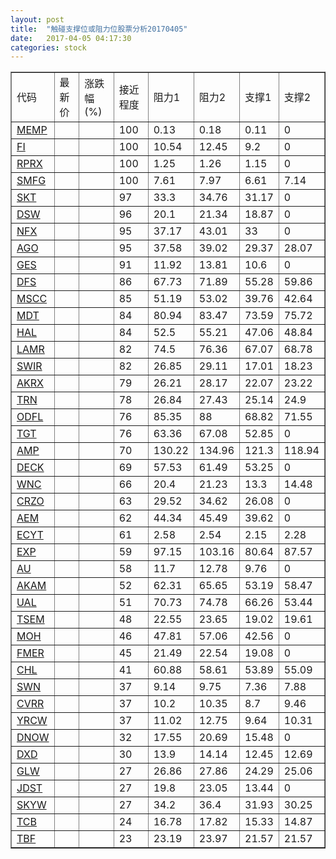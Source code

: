 ```yaml
---
layout: post
title:  "触碰支撑位或阻力位股票分析20170405"
date:   2017-04-05 04:17:30
categories: stock
---
```

<script type="text/javascript">
var stockList = []
stockList.push('gb_memp');
stockList.push('gb_fi');
stockList.push('gb_rprx');
stockList.push('gb_smfg');
stockList.push('gb_skt');
stockList.push('gb_dsw');
stockList.push('gb_nfx');
stockList.push('gb_ago');
stockList.push('gb_ges');
stockList.push('gb_dfs');
stockList.push('gb_mscc');
stockList.push('gb_mdt');
stockList.push('gb_hal');
stockList.push('gb_lamr');
stockList.push('gb_swir');
stockList.push('gb_akrx');
stockList.push('gb_trn');
stockList.push('gb_odfl');
stockList.push('gb_tgt');
stockList.push('gb_amp');
stockList.push('gb_deck');
stockList.push('gb_wnc');
stockList.push('gb_crzo');
stockList.push('gb_aem');
stockList.push('gb_ecyt');
stockList.push('gb_exp');
stockList.push('gb_au');
stockList.push('gb_akam');
stockList.push('gb_ual');
stockList.push('gb_tsem');
stockList.push('gb_moh');
stockList.push('gb_fmer');
stockList.push('gb_chl');
stockList.push('gb_swn');
stockList.push('gb_cvrr');
stockList.push('gb_yrcw');
stockList.push('gb_dnow');
stockList.push('gb_dxd');
stockList.push('gb_glw');
stockList.push('gb_jdst');
stockList.push('gb_skyw');
stockList.push('gb_tcb');
stockList.push('gb_tbf');
</script>
<table border="1">
 <tr>
 <td>代码</td>
 <td>最新价</td>
 <td>涨跌幅(%)</td>
 <td>接近程度</td>
 <td>阻力1</td>
 <td>阻力2</td>
 <td>支撑1</td>
 <td>支撑2</td>
</tr>
  <tr id="memp" class="red">
  <td><a href="http://stock.finance.sina.com.cn/usstock/quotes/MEMP.html" target="_blank">MEMP</a></td><td></td><td></td><td>100</td><td>0.13</td><td>0.18</td><td>0.11</td><td>0</td></tr>
  <tr id="fi" class="red">
  <td><a href="http://stock.finance.sina.com.cn/usstock/quotes/FI.html" target="_blank">FI</a></td><td></td><td></td><td>100</td><td>10.54</td><td>12.45</td><td>9.2</td><td>0</td></tr>
  <tr id="rprx" class="green">
  <td><a href="http://stock.finance.sina.com.cn/usstock/quotes/RPRX.html" target="_blank">RPRX</a></td><td></td><td></td><td>100</td><td>1.25</td><td>1.26</td><td>1.15</td><td>0</td></tr>
  <tr id="smfg" class="green">
  <td><a href="http://stock.finance.sina.com.cn/usstock/quotes/SMFG.html" target="_blank">SMFG</a></td><td></td><td></td><td>100</td><td>7.61</td><td>7.97</td><td>6.61</td><td>7.14</td></tr>
  <tr id="skt" class="red">
  <td><a href="http://stock.finance.sina.com.cn/usstock/quotes/SKT.html" target="_blank">SKT</a></td><td></td><td></td><td>97</td><td>33.3</td><td>34.76</td><td>31.17</td><td>0</td></tr>
  <tr id="dsw" class="red">
  <td><a href="http://stock.finance.sina.com.cn/usstock/quotes/DSW.html" target="_blank">DSW</a></td><td></td><td></td><td>96</td><td>20.1</td><td>21.34</td><td>18.87</td><td>0</td></tr>
  <tr id="nfx" class="red">
  <td><a href="http://stock.finance.sina.com.cn/usstock/quotes/NFX.html" target="_blank">NFX</a></td><td></td><td></td><td>95</td><td>37.17</td><td>43.01</td><td>33</td><td>0</td></tr>
  <tr id="ago" class="red">
  <td><a href="http://stock.finance.sina.com.cn/usstock/quotes/AGO.html" target="_blank">AGO</a></td><td></td><td></td><td>95</td><td>37.58</td><td>39.02</td><td>29.37</td><td>28.07</td></tr>
  <tr id="ges" class="green">
  <td><a href="http://stock.finance.sina.com.cn/usstock/quotes/GES.html" target="_blank">GES</a></td><td></td><td></td><td>91</td><td>11.92</td><td>13.81</td><td>10.6</td><td>0</td></tr>
  <tr id="dfs" class="red">
  <td><a href="http://stock.finance.sina.com.cn/usstock/quotes/DFS.html" target="_blank">DFS</a></td><td></td><td></td><td>86</td><td>67.73</td><td>71.89</td><td>55.28</td><td>59.86</td></tr>
  <tr id="mscc" class="red">
  <td><a href="http://stock.finance.sina.com.cn/usstock/quotes/MSCC.html" target="_blank">MSCC</a></td><td></td><td></td><td>85</td><td>51.19</td><td>53.02</td><td>39.76</td><td>42.64</td></tr>
  <tr id="mdt" class="red">
  <td><a href="http://stock.finance.sina.com.cn/usstock/quotes/MDT.html" target="_blank">MDT</a></td><td></td><td></td><td>84</td><td>80.94</td><td>83.47</td><td>73.59</td><td>75.72</td></tr>
  <tr id="hal" class="green">
  <td><a href="http://stock.finance.sina.com.cn/usstock/quotes/HAL.html" target="_blank">HAL</a></td><td></td><td></td><td>84</td><td>52.5</td><td>55.21</td><td>47.06</td><td>48.84</td></tr>
  <tr id="lamr" class="red">
  <td><a href="http://stock.finance.sina.com.cn/usstock/quotes/LAMR.html" target="_blank">LAMR</a></td><td></td><td></td><td>82</td><td>74.5</td><td>76.36</td><td>67.07</td><td>68.78</td></tr>
  <tr id="swir" class="red">
  <td><a href="http://stock.finance.sina.com.cn/usstock/quotes/SWIR.html" target="_blank">SWIR</a></td><td></td><td></td><td>82</td><td>26.85</td><td>29.11</td><td>17.01</td><td>18.23</td></tr>
  <tr id="akrx" class="green">
  <td><a href="http://stock.finance.sina.com.cn/usstock/quotes/AKRX.html" target="_blank">AKRX</a></td><td></td><td></td><td>79</td><td>26.21</td><td>28.17</td><td>22.07</td><td>23.22</td></tr>
  <tr id="trn" class="red">
  <td><a href="http://stock.finance.sina.com.cn/usstock/quotes/TRN.html" target="_blank">TRN</a></td><td></td><td></td><td>78</td><td>26.84</td><td>27.43</td><td>25.14</td><td>24.9</td></tr>
  <tr id="odfl" class="red">
  <td><a href="http://stock.finance.sina.com.cn/usstock/quotes/ODFL.html" target="_blank">ODFL</a></td><td></td><td></td><td>76</td><td>85.35</td><td>88</td><td>68.82</td><td>71.55</td></tr>
  <tr id="tgt" class="green">
  <td><a href="http://stock.finance.sina.com.cn/usstock/quotes/TGT.html" target="_blank">TGT</a></td><td></td><td></td><td>76</td><td>63.36</td><td>67.08</td><td>52.85</td><td>0</td></tr>
  <tr id="amp" class="red">
  <td><a href="http://stock.finance.sina.com.cn/usstock/quotes/AMP.html" target="_blank">AMP</a></td><td></td><td></td><td>70</td><td>130.22</td><td>134.96</td><td>121.3</td><td>118.94</td></tr>
  <tr id="deck" class="red">
  <td><a href="http://stock.finance.sina.com.cn/usstock/quotes/DECK.html" target="_blank">DECK</a></td><td></td><td></td><td>69</td><td>57.53</td><td>61.49</td><td>53.25</td><td>0</td></tr>
  <tr id="wnc" class="red">
  <td><a href="http://stock.finance.sina.com.cn/usstock/quotes/WNC.html" target="_blank">WNC</a></td><td></td><td></td><td>66</td><td>20.4</td><td>21.23</td><td>13.3</td><td>14.48</td></tr>
  <tr id="crzo" class="red">
  <td><a href="http://stock.finance.sina.com.cn/usstock/quotes/CRZO.html" target="_blank">CRZO</a></td><td></td><td></td><td>63</td><td>29.52</td><td>34.62</td><td>26.08</td><td>0</td></tr>
  <tr id="aem" class="green">
  <td><a href="http://stock.finance.sina.com.cn/usstock/quotes/AEM.html" target="_blank">AEM</a></td><td></td><td></td><td>62</td><td>44.34</td><td>45.49</td><td>39.62</td><td>0</td></tr>
  <tr id="ecyt" class="red">
  <td><a href="http://stock.finance.sina.com.cn/usstock/quotes/ECYT.html" target="_blank">ECYT</a></td><td></td><td></td><td>61</td><td>2.58</td><td>2.54</td><td>2.15</td><td>2.28</td></tr>
  <tr id="exp" class="red">
  <td><a href="http://stock.finance.sina.com.cn/usstock/quotes/EXP.html" target="_blank">EXP</a></td><td></td><td></td><td>59</td><td>97.15</td><td>103.16</td><td>80.64</td><td>87.57</td></tr>
  <tr id="au" class="red">
  <td><a href="http://stock.finance.sina.com.cn/usstock/quotes/AU.html" target="_blank">AU</a></td><td></td><td></td><td>58</td><td>11.7</td><td>12.78</td><td>9.76</td><td>0</td></tr>
  <tr id="akam" class="green">
  <td><a href="http://stock.finance.sina.com.cn/usstock/quotes/AKAM.html" target="_blank">AKAM</a></td><td></td><td></td><td>52</td><td>62.31</td><td>65.65</td><td>53.19</td><td>58.47</td></tr>
  <tr id="ual" class="red">
  <td><a href="http://stock.finance.sina.com.cn/usstock/quotes/UAL.html" target="_blank">UAL</a></td><td></td><td></td><td>51</td><td>70.73</td><td>74.78</td><td>66.26</td><td>53.44</td></tr>
  <tr id="tsem" class="green">
  <td><a href="http://stock.finance.sina.com.cn/usstock/quotes/TSEM.html" target="_blank">TSEM</a></td><td></td><td></td><td>48</td><td>22.55</td><td>23.65</td><td>19.02</td><td>19.61</td></tr>
  <tr id="moh" class="red">
  <td><a href="http://stock.finance.sina.com.cn/usstock/quotes/MOH.html" target="_blank">MOH</a></td><td></td><td></td><td>46</td><td>47.81</td><td>57.06</td><td>42.56</td><td>0</td></tr>
  <tr id="fmer" class="green">
  <td><a href="http://stock.finance.sina.com.cn/usstock/quotes/FMER.html" target="_blank">FMER</a></td><td></td><td></td><td>45</td><td>21.49</td><td>22.54</td><td>19.08</td><td>0</td></tr>
  <tr id="chl" class="green">
  <td><a href="http://stock.finance.sina.com.cn/usstock/quotes/CHL.html" target="_blank">CHL</a></td><td></td><td></td><td>41</td><td>60.88</td><td>58.61</td><td>53.89</td><td>55.09</td></tr>
  <tr id="swn" class="green">
  <td><a href="http://stock.finance.sina.com.cn/usstock/quotes/SWN.html" target="_blank">SWN</a></td><td></td><td></td><td>37</td><td>9.14</td><td>9.75</td><td>7.36</td><td>7.88</td></tr>
  <tr id="cvrr" class="green">
  <td><a href="http://stock.finance.sina.com.cn/usstock/quotes/CVRR.html" target="_blank">CVRR</a></td><td></td><td></td><td>37</td><td>10.2</td><td>10.35</td><td>8.7</td><td>9.46</td></tr>
  <tr id="yrcw" class="red">
  <td><a href="http://stock.finance.sina.com.cn/usstock/quotes/YRCW.html" target="_blank">YRCW</a></td><td></td><td></td><td>37</td><td>11.02</td><td>12.75</td><td>9.64</td><td>10.31</td></tr>
  <tr id="dnow" class="red">
  <td><a href="http://stock.finance.sina.com.cn/usstock/quotes/DNOW.html" target="_blank">DNOW</a></td><td></td><td></td><td>32</td><td>17.55</td><td>20.69</td><td>15.48</td><td>0</td></tr>
  <tr id="dxd" class="green">
  <td><a href="http://stock.finance.sina.com.cn/usstock/quotes/DXD.html" target="_blank">DXD</a></td><td></td><td></td><td>30</td><td>13.9</td><td>14.14</td><td>12.45</td><td>12.69</td></tr>
  <tr id="glw" class="red">
  <td><a href="http://stock.finance.sina.com.cn/usstock/quotes/GLW.html" target="_blank">GLW</a></td><td></td><td></td><td>27</td><td>26.86</td><td>27.86</td><td>24.29</td><td>25.06</td></tr>
  <tr id="jdst" class="green">
  <td><a href="http://stock.finance.sina.com.cn/usstock/quotes/JDST.html" target="_blank">JDST</a></td><td></td><td></td><td>27</td><td>19.8</td><td>23.05</td><td>13.44</td><td>0</td></tr>
  <tr id="skyw" class="red">
  <td><a href="http://stock.finance.sina.com.cn/usstock/quotes/SKYW.html" target="_blank">SKYW</a></td><td></td><td></td><td>27</td><td>34.2</td><td>36.4</td><td>31.93</td><td>30.25</td></tr>
  <tr id="tcb" class="red">
  <td><a href="http://stock.finance.sina.com.cn/usstock/quotes/TCB.html" target="_blank">TCB</a></td><td></td><td></td><td>24</td><td>16.78</td><td>17.82</td><td>15.33</td><td>14.87</td></tr>
  <tr id="tbf" class="green">
  <td><a href="http://stock.finance.sina.com.cn/usstock/quotes/TBF.html" target="_blank">TBF</a></td><td></td><td></td><td>23</td><td>23.19</td><td>23.97</td><td>21.57</td><td>21.57</td></tr>
</table>
